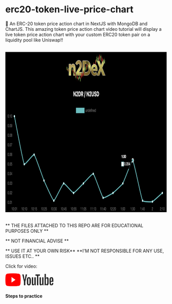 # erc20-token-live-price-chart
👑 An ERC-20 token price action chart in NextJS with MongoDB and ChartJS. This amazing token price action chart video tutorial will display a live token price action chart with your custom ERC20 token pair on a liquidity pool like Uniswap!!
##

<a href="http://youtube.a3b.io" target="_blank"><img src="https://github.com/net2devcrypto/misc/blob/main/chart.png" width="750" height="500"></a>
##

** THE FILES ATTACHED TO THIS REPO ARE FOR EDUCATIONAL PURPOSES ONLY **

** NOT FINANCIAL ADVISE **

** USE IT AT YOUR OWN RISK** **I'M NOT RESPONSIBLE FOR ANY USE, ISSUES ETC.. **


Click for video:

<a href="" target="_blank"><img src="https://github.com/net2devcrypto/misc/blob/main/ytlogo2.png" width="150" height="40"></a> 

<h4>Steps to practice</h4>







